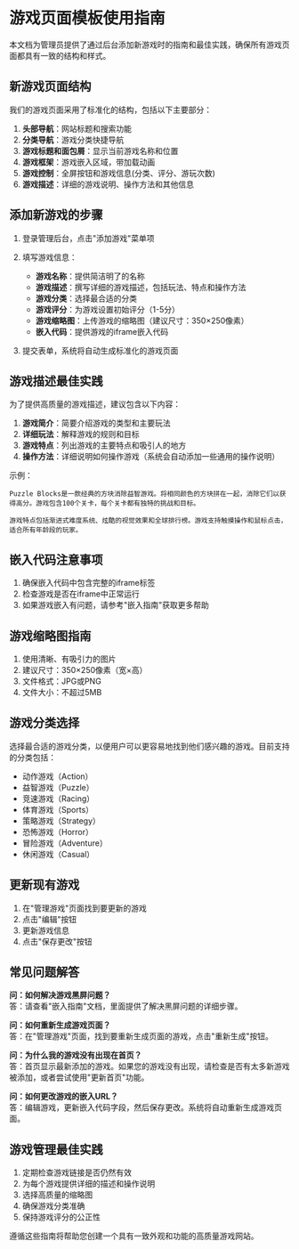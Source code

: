 # 游戏页面模板使用指南

本文档为管理员提供了通过后台添加新游戏时的指南和最佳实践，确保所有游戏页面都具有一致的结构和样式。

## 新游戏页面结构

我们的游戏页面采用了标准化的结构，包括以下主要部分：

1. **头部导航**：网站标题和搜索功能
2. **分类导航**：游戏分类快捷导航
3. **游戏标题和面包屑**：显示当前游戏名称和位置
4. **游戏框架**：游戏嵌入区域，带加载动画
5. **游戏控制**：全屏按钮和游戏信息(分类、评分、游玩次数)
6. **游戏描述**：详细的游戏说明、操作方法和其他信息

## 添加新游戏的步骤

1. 登录管理后台，点击"添加游戏"菜单项
2. 填写游戏信息：
   - **游戏名称**：提供简洁明了的名称
   - **游戏描述**：撰写详细的游戏描述，包括玩法、特点和操作方法
   - **游戏分类**：选择最合适的分类
   - **游戏评分**：为游戏设置初始评分（1-5分）
   - **游戏缩略图**：上传游戏的缩略图（建议尺寸：350×250像素）
   - **嵌入代码**：提供游戏的iframe嵌入代码

3. 提交表单，系统将自动生成标准化的游戏页面

## 游戏描述最佳实践

为了提供高质量的游戏描述，建议包含以下内容：

1. **游戏简介**：简要介绍游戏的类型和主要玩法
2. **详细玩法**：解释游戏的规则和目标
3. **游戏特点**：列出游戏的主要特点和吸引人的地方
4. **操作方法**：详细说明如何操作游戏（系统会自动添加一些通用的操作说明）

示例：
```
Puzzle Blocks是一款经典的方块消除益智游戏。将相同颜色的方块拼在一起，消除它们以获得高分。游戏包含100个关卡，每个关卡都有独特的挑战和目标。

游戏特点包括渐进式难度系统、炫酷的视觉效果和全球排行榜。游戏支持触摸操作和鼠标点击，适合所有年龄段的玩家。
```

## 嵌入代码注意事项

1. 确保嵌入代码中包含完整的iframe标签
2. 检查游戏是否在iframe中正常运行
3. 如果游戏嵌入有问题，请参考"嵌入指南"获取更多帮助

## 游戏缩略图指南

1. 使用清晰、有吸引力的图片
2. 建议尺寸：350×250像素（宽×高）
3. 文件格式：JPG或PNG
4. 文件大小：不超过5MB

## 游戏分类选择

选择最合适的游戏分类，以便用户可以更容易地找到他们感兴趣的游戏。目前支持的分类包括：

- 动作游戏（Action）
- 益智游戏（Puzzle）
- 竞速游戏（Racing）
- 体育游戏（Sports）
- 策略游戏（Strategy）
- 恐怖游戏（Horror）
- 冒险游戏（Adventure）
- 休闲游戏（Casual）

## 更新现有游戏

1. 在"管理游戏"页面找到要更新的游戏
2. 点击"编辑"按钮
3. 更新游戏信息
4. 点击"保存更改"按钮

## 常见问题解答

**问：如何解决游戏黑屏问题？**  
答：请查看"嵌入指南"文档，里面提供了解决黑屏问题的详细步骤。

**问：如何重新生成游戏页面？**  
答：在"管理游戏"页面，找到要重新生成页面的游戏，点击"重新生成"按钮。

**问：为什么我的游戏没有出现在首页？**  
答：首页显示最新添加的游戏。如果您的游戏没有出现，请检查是否有太多新游戏被添加，或者尝试使用"更新首页"功能。

**问：如何更改游戏的嵌入URL？**  
答：编辑游戏，更新嵌入代码字段，然后保存更改。系统将自动重新生成游戏页面。

## 游戏管理最佳实践

1. 定期检查游戏链接是否仍然有效
2. 为每个游戏提供详细的描述和操作说明
3. 选择高质量的缩略图
4. 确保游戏分类准确
5. 保持游戏评分的公正性

遵循这些指南将帮助您创建一个具有一致外观和功能的高质量游戏网站。 